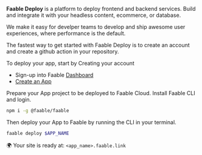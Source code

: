**Faable Deploy** is a platform to deploy frontend and backend services. Build and integrate it with your headless content, ecommerce, or database.

We make it easy for develper teams to develop and ship awesome user experiences, where performance is the default.

The fastest way to get started with Faable Deploy is to create an account and create a github action in your repository.

To deploy your app, start by Creating your account

- Sign-up into Faable [Dashboard](https://faable.com/account/login)
- [Create an App](https://faable.com/deploy/apps)

Prepare your App project to be deployed to Faable Cloud. Install Faable CLI and login.

```bash
npm i -g @faable/faable
```

Then deploy your App to Faable by running the CLI in your terminal.

```bash
faable deploy $APP_NAME
```

🌍 Your site is ready at: `<app_name>.faable.link`
